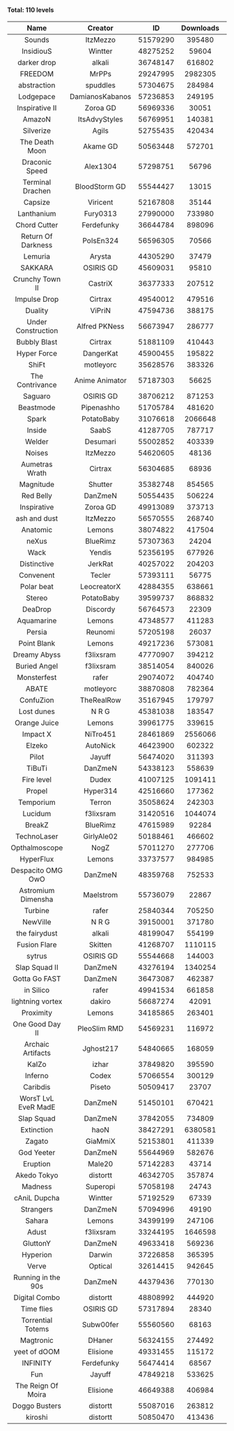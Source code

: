 #### Total: 110 levels

| Name | Creator | ID | Downloads | Likes |
|:---:|:---:|:---:|:---:|:---:|
| Sounds | ItzMezzo | 51579290 | 395480 | 30968
| InsidiouS | Wintter | 48275252 | 59604 | 9767
| darker drop | alkali | 36748147 | 616802 | 71403
| FREEDOM | MrPPs | 29247995 | 2982305 | 289966
| abstraction | spuddles | 57304675 | 284984 | 18588
| Lodgepace | DamianosKabanos | 57236853 | 249195 | 13910
| Inspirative II | Zoroa GD | 56969336 | 30051 | 3374
| AmazoN | ItsAdvyStyles | 56769951 | 140381 | 18805
| Silverize | Agils | 52755435 | 420434 | 40651
| The Death Moon | Akame GD | 50563448 | 572701 | 51572
| Draconic Speed | Alex1304 | 57298751 | 56796 | 4965
| Terminal Drachen | BloodStorm GD | 55544427 | 13015 | 1393
| Capsize  | Viricent | 52167808 | 35144 | 3080
| Lanthanium | Fury0313 | 27990000 | 733980 | 79143
| Chord Cutter | Ferdefunky | 36644784 | 898096 | 91757
| Return Of Darkness | PoIsEn324 | 56596305 | 70566 | 4765
| Lemuria | Arysta | 44305290 | 37479 | 3576
| SAKKARA | OSIRIS GD | 45609031 | 95810 | 9931
| Crunchy Town II | CastriX | 36377333 | 207512 | 24019
| Impulse Drop  | Cirtrax | 49540012 | 479516 | 47242
| Duality | ViPriN | 47594736 | 388175 | 29700
| Under Construction  | Alfred PKNess | 56673947 | 286777 | 17611
| Bubbly Blast | Cirtrax | 51881109 | 410443 | 27764
| Hyper Force | DangerKat | 45900455 | 195822 | 18718
| ShiFt | motleyorc | 35628576 | 383326 | 47481
| The Contrivance | Anime Animator | 57187303 | 56625 | 3968
| Saguaro | OSIRIS GD | 38706212 | 871253 | 89702
| Beastmode | Pipenashho | 51705784 | 481620 | 41742
| Spark | PotatoBaby | 31076618 | 2066648 | 224885
| Inside | SaabS | 41287705 | 787717 | 74800
| Welder | Desumari | 55002852 | 403339 | 22383
| Noises | ItzMezzo | 54620605 | 48136 | 4757
| Aumetras Wrath | Cirtrax | 56304685 | 68936 | 6055
| Magnitude | Shutter | 35382748 | 854565 | 89012
| Red Belly | DanZmeN | 50554435 | 506224 | 42435
| Inspirative | Zoroa GD | 49913089 | 373713 | 22198
| ash and dust | ItzMezzo | 56570555 | 268740 | 12652
| Anatomic | Lemons | 38074822 | 417504 | 46587
| neXus | BlueRimz | 57307363 | 24204 | 3361
| Wack | Yendis | 52356195 | 677926 | 65615
| Distinctive | JerkRat | 40257022 | 204203 | 17884
| Convenent | Tecler | 57393111 | 56775 | 4401
| Polar beat | LeocreatorX | 42884355 | 638661 | 50914
| Stereo | PotatoBaby | 39599737 | 868832 | 68029
| DeaDrop | Discordy | 56764573 | 22309 | 3855
| Aquamarine | Lemons | 47348577 | 411283 | 38715
| Persia | Reunomi | 57205198 | 26037 | 2362
| Point Blank | Lemons | 49217236 | 573081 | 50104
| Dreamy Abyss | f3lixsram | 47770907 | 394212 | 31390
| Buried Angel | f3lixsram | 38514054 | 840026 | 105144
| Monsterfest | rafer | 29074072 | 404740 | 38276
| ABATE | motleyorc | 38870808 | 782364 | 89198
| ConfuZion | TheRealRow | 35167945 | 179797 | 25158
| Lost dunes | N R G | 45381038 | 183547 | 17835
| Orange Juice | Lemons | 39961775 | 339615 | 31845
| Impact X | NiTro451 | 28461869 | 2556066 | 252538
| Elzeko | AutoNick | 46423900 | 602322 | 54223
| Pilot | Jayuff | 56474020 | 311393 | 21542
| TiBuTi | DanZmeN | 54338123 | 558639 | 68212
| Fire level | Dudex | 41007125 | 1091411 | 97798
| Propel | Hyper314 | 42516660 | 177362 | 18037
| Temporium | Terron | 35058624 | 242303 | 34449
| Lucidum | f3lixsram | 31420516 | 1044074 | 116846
| BreakZ | BlueRimz | 47615989 | 92284 | 8478
| TechnoLaser | GirlyAle02 | 50188461 | 466602 | 42923
| Opthalmoscope | NogZ | 57011270 | 277706 | 14275
| HyperFlux | Lemons | 33737577 | 984985 | 115683
| Despacito OMG OwO | DanZmeN | 48359768 | 752533 | 65921
| Astromium Dimensha | Maelstrom | 55736079 | 22867 | 3295
| Turbine | rafer | 25840344 | 705250 | 67461
| NewVille | N R G | 39150001 | 371780 | 29510
| the fairydust | alkali | 48199047 | 554199 | 64043
| Fusion Flare | Skitten | 41268707 | 1110115 | 58115
| sytrus  | OSIRIS GD | 55544668 | 144003 | 9946
| Slap Squad II | DanZmeN | 43276194 | 1340254 | 130800
| Gotta Go FAST | DanZmeN | 36473087 | 462387 | 44798
| in Silico | rafer | 49941534 | 661858 | 64961
| lightning vortex | dakiro | 56687274 | 42091 | 6057
| Proximity | Lemons | 34185865 | 263401 | 37150
| One Good Day II | PleoSlim RMD | 54569231 | 116972 | 11123
| Archaic Artifacts | Jghost217 | 54840665 | 168059 | 18542
| KaIZo | izhar | 37849820 | 395590 | 46705
| Inferno | Codex | 57066554 | 300129 | 15939
| Caribdis | Piseto | 50509417 | 23707 | 2031
| WorsT LvL EveR MadE | DanZmeN | 51450101 | 670421 | 60726
| Slap Squad | DanZmeN | 37842055 | 734809 | 82586
| Extinction | haoN | 38427291 | 6380581 | 412620
| Zagato | GiaMmiX | 52153801 | 411339 | 35468
| God Yeeter | DanZmeN | 55644969 | 582676 | 62665
| Eruption | Male20 | 57142283 | 43714 | 3428
| Akedo Tokyo | distortt | 46342705 | 357874 | 27430
| Madness | Superopi | 57058198 | 24743 | 2529
| cAniL Dupcha | Wintter | 57192529 | 67339 | 5269
| Strangers | DanZmeN | 57094996 | 49190 | 7472
| Sahara | Lemons | 34399199 | 247106 | 32617
| Adust | f3lixsram | 33244195 | 1646598 | 173280
| GluttonY | DanZmeN | 49633418 | 569236 | 57120
| Hyperion | Darwin | 37226858 | 365395 | 40656
| Verve | Optical | 32614415 | 942645 | 100718
| Running in the 90s | DanZmeN | 44379436 | 770130 | 80263
| Digital Combo | distortt | 48808992 | 444920 | 45271
| Time flies | OSIRIS GD | 57317894 | 28340 | 4443
| Torrential Totems | Subw00fer | 55560560 | 68163 | 5636
| Magtronic | DHaner | 56324155 | 274492 | 15339
| yeet of dOOM | Elisione | 49331455 | 115172 | 11165
| INFINITY | Ferdefunky | 56474414 | 68567 | 5924
| Fun | Jayuff | 47849218 | 533625 | 53122
| The Reign Of Moira | Elisione | 46649388 | 406984 | 35708
| Doggo Busters | distortt | 55087016 | 263812 | 17546
| kiroshi | distortt | 50850470 | 413436 | 40977
